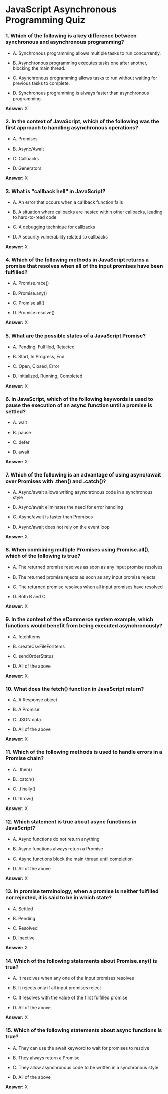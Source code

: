 # JavaScript Asynchronous Programming Quiz

### 1. Which of the following is a key difference between synchronous and asynchronous programming?

- A. Synchronous programming allows multiple tasks to run concurrently.

- B. Asynchronous programming executes tasks one after another, blocking the main thread.

- C. Asynchronous programming allows tasks to run without waiting for previous tasks to complete.

- D. Synchronous programming is always faster than asynchronous programming.

**Answer:** X

### 2. In the context of JavaScript, which of the following was the first approach to handling asynchronous operations?

- A. Promises

- B. Async/Await

- C. Callbacks

- D. Generators

**Answer:** X

### 3. What is "callback hell" in JavaScript?

- A. An error that occurs when a callback function fails

- B. A situation where callbacks are nested within other callbacks, leading to hard-to-read code

- C. A debugging technique for callbacks

- D. A security vulnerability related to callbacks

**Answer:** X

### 4. Which of the following methods in JavaScript returns a promise that resolves when all of the input promises have been fulfilled?

- A. Promise.race()

- B. Promise.any()

- C. Promise.all()

- D. Promise.resolve()

**Answer:** X

### 5. What are the possible states of a JavaScript Promise?

- A. Pending, Fulfilled, Rejected

- B. Start, In Progress, End

- C. Open, Closed, Error

- D. Initialized, Running, Completed

**Answer:** X

### 6. In JavaScript, which of the following keywords is used to pause the execution of an async function until a promise is settled?

- A. wait

- B. pause

- C. defer

- D. await

**Answer:** X

### 7. Which of the following is an advantage of using async/await over Promises with .then() and .catch()?

- A. Async/await allows writing asynchronous code in a synchronous style

- B. Async/await eliminates the need for error handling

- C. Async/await is faster than Promises

- D. Async/await does not rely on the event loop

**Answer:** X

### 8. When combining multiple Promises using Promise.all(), which of the following is true?

- A. The returned promise resolves as soon as any input promise resolves

- B. The returned promise rejects as soon as any input promise rejects

- C. The returned promise resolves when all input promises have resolved

- D. Both B and C

**Answer:** X

### 9. In the context of the eCommerce system example, which functions would benefit from being executed asynchronously?

- A. fetchItems

- B. createCsvFileForItems

- C. sendOrderStatus

- D. All of the above

**Answer:** X

### 10. What does the fetch() function in JavaScript return?

- A. A Response object

- B. A Promise

- C. JSON data

- D. All of the above

**Answer:** X

### 11. Which of the following methods is used to handle errors in a Promise chain?

- A. .then()

- B. .catch()

- C. .finally()

- D. throw()

**Answer:** X

### 12. Which statement is true about async functions in JavaScript?

- A. Async functions do not return anything

- B. Async functions always return a Promise

- C. Async functions block the main thread until completion

- D. All of the above

**Answer:** X

### 13. In promise terminology, when a promise is neither fulfilled nor rejected, it is said to be in which state?

- A. Settled

- B. Pending

- C. Resolved

- D. Inactive

**Answer:** X

### 14. Which of the following statements about Promise.any() is true?

- A. It resolves when any one of the input promises resolves

- B. It rejects only if all input promises reject

- C. It resolves with the value of the first fulfilled promise

- D. All of the above

**Answer:** X

### 15. Which of the following statements about async functions is true?

- A. They can use the await keyword to wait for promises to resolve

- B. They always return a Promise

- C. They allow asynchronous code to be written in a synchronous style

- D. All of the above

**Answer:** X

